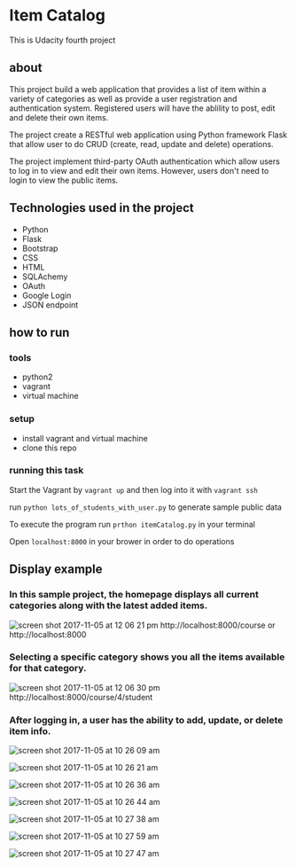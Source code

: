 # Item Catalog

This is Udacity fourth project

## about

This project build a web application that provides a list of item within a variety of categories as well as provide a user registration and authentication system. Registered users will have the ablility to post, edit and delete their own items.

The project create a RESTful web application using Python framework Flask that allow user to do CRUD (create, read, update and delete) operations.

The project implement third-party OAuth authentication which allow users to log in to view and edit their own items. However, users don't need to login to view the public items.

## Technologies used in the project
- Python
- Flask
- Bootstrap
- CSS
- HTML
- SQLAchemy
- OAuth
- Google Login
- JSON endpoint

## how to run

### tools
- python2
- vagrant
- virtual machine

### setup
- install vagrant and  virtual machine
- clone this repo

### running this task
Start the Vagrant by `vagrant up` and then log into it with `vagrant ssh`

run `python lots_of_students_with_user.py` to generate sample public data

To execute the program run `prthon itemCatalog.py` in your terminal

Open `localhost:8000` in your brower in order to do operations

## Display example
### In this sample project, the homepage displays all current categories along with the latest added items.
![screen shot 2017-11-05 at 12 06 21 pm](https://user-images.githubusercontent.com/22245275/32417082-d3f482ba-c221-11e7-9f3c-d2b687016802.png)
http://localhost:8000/course or http://localhost:8000



### Selecting a specific category shows you all the items available for that category.
![screen shot 2017-11-05 at 12 06 30 pm](https://user-images.githubusercontent.com/22245275/32417086-e3e9615e-c221-11e7-96b7-89ab4335923c.png)
http://localhost:8000/course/4/student



### After logging in, a user has the ability to add, update, or delete item info.
![screen shot 2017-11-05 at 10 26 09 am](https://user-images.githubusercontent.com/22245275/32417029-f316ac78-c220-11e7-8817-33528ca43ced.png)

![screen shot 2017-11-05 at 10 26 21 am](https://user-images.githubusercontent.com/22245275/32417051-54418900-c221-11e7-9940-6da77f375d15.png)

![screen shot 2017-11-05 at 10 26 36 am](https://user-images.githubusercontent.com/22245275/32417038-19b32a28-c221-11e7-9d4f-b9b3e587b5a9.png)


![screen shot 2017-11-05 at 10 26 44 am](https://user-images.githubusercontent.com/22245275/32417063-6bdcb878-c221-11e7-9a8d-7e2d1b37471a.png)

![screen shot 2017-11-05 at 10 27 38 am](https://user-images.githubusercontent.com/22245275/32417065-764c107e-c221-11e7-8cd5-44037ffaf6db.png)

![screen shot 2017-11-05 at 10 27 59 am](https://user-images.githubusercontent.com/22245275/32417067-862caa26-c221-11e7-9b01-8f1512c9ba5e.png)

![screen shot 2017-11-05 at 10 27 47 am](https://user-images.githubusercontent.com/22245275/32417068-863d14e2-c221-11e7-9080-cb5bce181b64.png)
